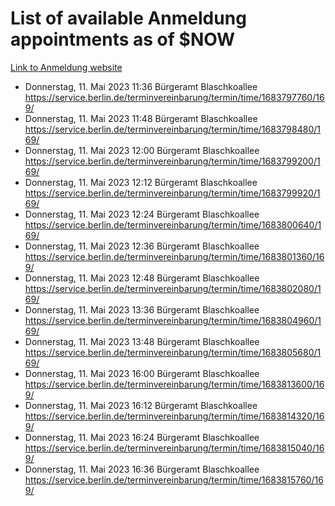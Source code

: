 # List of available Anmeldung appointments as of $NOW
[Link to Anmeldung website](https://service.berlin.de/terminvereinbarung/termin/tag.php?termin=1&anliegen[]=120686&dienstleisterlist=122210,122217,327316,122219,327312,122227,327314,122231,327346,122243,327348,122254,122252,329742,122260,329745,122262,329748,122271,327278,122273,327274,122277,327276,330436,122280,327294,122282,327290,122284,327292,122291,327270,122285,327266,122286,327264,122296,327268,150230,329760,122297,327286,122294,327284,122312,329763,122314,329775,122304,327330,122311,327334,122309,327332,317869,122281,327352,122279,329772,122283,122276,327324,122274,327326,122267,329766,122246,327318,122251,327320,122257,327322,122208,327298,122226,327300&herkunft=http%3A%2F%2Fservice.berlin.de%2Fdienstleistung%2F120686%2F)
- Donnerstag, 11. Mai 2023 11:36 Bürgeramt Blaschkoallee https://service.berlin.de/terminvereinbarung/termin/time/1683797760/169/
- Donnerstag, 11. Mai 2023 11:48 Bürgeramt Blaschkoallee https://service.berlin.de/terminvereinbarung/termin/time/1683798480/169/
- Donnerstag, 11. Mai 2023 12:00 Bürgeramt Blaschkoallee https://service.berlin.de/terminvereinbarung/termin/time/1683799200/169/
- Donnerstag, 11. Mai 2023 12:12 Bürgeramt Blaschkoallee https://service.berlin.de/terminvereinbarung/termin/time/1683799920/169/
- Donnerstag, 11. Mai 2023 12:24 Bürgeramt Blaschkoallee https://service.berlin.de/terminvereinbarung/termin/time/1683800640/169/
- Donnerstag, 11. Mai 2023 12:36 Bürgeramt Blaschkoallee https://service.berlin.de/terminvereinbarung/termin/time/1683801360/169/
- Donnerstag, 11. Mai 2023 12:48 Bürgeramt Blaschkoallee https://service.berlin.de/terminvereinbarung/termin/time/1683802080/169/
- Donnerstag, 11. Mai 2023 13:36 Bürgeramt Blaschkoallee https://service.berlin.de/terminvereinbarung/termin/time/1683804960/169/
- Donnerstag, 11. Mai 2023 13:48 Bürgeramt Blaschkoallee https://service.berlin.de/terminvereinbarung/termin/time/1683805680/169/
- Donnerstag, 11. Mai 2023 16:00 Bürgeramt Blaschkoallee https://service.berlin.de/terminvereinbarung/termin/time/1683813600/169/
- Donnerstag, 11. Mai 2023 16:12 Bürgeramt Blaschkoallee https://service.berlin.de/terminvereinbarung/termin/time/1683814320/169/
- Donnerstag, 11. Mai 2023 16:24 Bürgeramt Blaschkoallee https://service.berlin.de/terminvereinbarung/termin/time/1683815040/169/
- Donnerstag, 11. Mai 2023 16:36 Bürgeramt Blaschkoallee https://service.berlin.de/terminvereinbarung/termin/time/1683815760/169/
